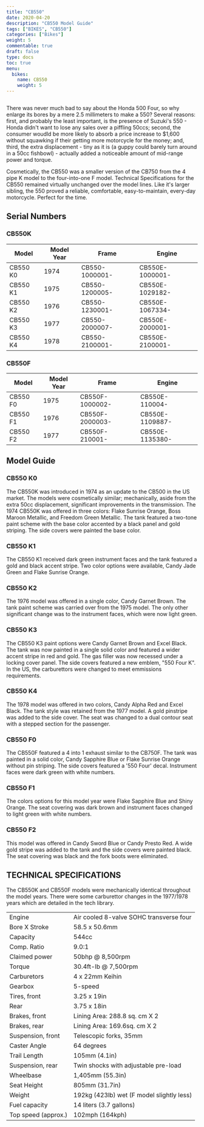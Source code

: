```yaml
---
title: "CB550"
date: 2020-04-20
description: "CB550 Model Guide"
tags: ["BIKES", "CB550"]
categories: ["Bikes"]
weight: 5
commentable: true
draft: false
type: docs
toc: true
menu:
  bikes:
    name: CB550
    weight: 5
---
```


<image of a cb550>

There was never much bad to say about the Honda 500 Four, so why enlarge its bores by a mere 2.5 millimeters to make a 550?  Several reasons: first, and probably the least important, is the presence of Suzuki's 550 - Honda didn't want to lose any sales over a piffling 50ccs; second, the consumer woudld be more likely to absorb a price increase to $1,600 without squawking if their getting more motorcycle for the money; and, third, the extra displacement - tiny as it is (a guppy could barely turn around in a 50cc fishbowl) - actually added a noticeable amount of mid-range power and torque.

Cosmetically, the CB550 was a smaller version of the CB750 from the 4 pipe K model to the four-into-one F model.  Technical Specifications for the CB550 remained virtually unchanged over the model lines. Like it's larger sibling, the 550 proved a reliable, comfortable, easy-to-maintain, every-day motorcycle.  Perfect for the time.

## Serial Numbers

### CB550K

|  Model   | Model Year | Frame | Engine |
|----------|------------|-------|--------|
| CB550 K0 | 1974 | CB550-1000001- | CB550E-1000001- |
| CB550 K1 | 1975 | CB550-1200005- | CB550E-1029182- |
| CB550 K2 | 1976 | CB550-1230001- | CB550E-1067334- |
| CB550 K3 | 1977 | CB550-2000007- | CB550E-2000001- |
| CB550 K4 | 1978 | CB550-2100001- | CB550E-2100001- |

### CB550F

|  Model   | Model Year | Frame | Engine |
|----------|------------|-------|--------|
| CB550 F0 | 1975 | CB550F-1000002- | CB550E-110004- |
| CB550 F1 | 1976 | CB550F-2000003- | CB550E-1109887- |
| CB550 F2 | 1977 | CB550F-210001- | CB550E-1135380- |

## Model Guide

### CB550 K0

The CB550K was introduced in 1974 as an update to the CB500 in the US market.  The models were cosmetically similar; mechanically, aside from the extra 50cc displacement, significant improvements in the transmission. The 1974 CB550K was offered in three colors: Flake Sunrise Orange, Boss Maroon Metallic, and Freedom Green Metallic.  The tank featured a two-tone paint scheme with the base color accented by a black panel and gold striping.  The side covers were painted the base color.

### CB550 K1
The CB550 K1 received dark green instrument faces and the tank featured a gold and black accent stripe.  Two color options were available, Candy Jade Green and Flake Sunrise Orange.

### CB550 K2
The 1976 model was offered in a single color, Candy Garnet Brown.  The tank paint scheme was carried over from the 1975 model.  The only other significant change was to the instrument faces, which were now light green.

### CB550 K3
The CB550 K3 paint options were Candy Garnet Brown and Excel Black.  The tank was now painted in a single solid color and featured a wider accent stripe in red and gold.  The gas filler was now recessed under a locking cover panel.  The side covers featured a new emblem, "550 Four K".  In the US, the carburettors were changed to meet emmissions requirements.

### CB550 K4
The 1978 model was offered in two colors, Candy Alpha Red and Excel Black.  The tank style was retained from the 1977 model.  A gold pinstripe was added to the side cover.  The seat was changed to a dual contour seat with a stepped section for the passenger.

### CB550 F0
The CB550F featured a 4 into 1 exhaust similar to the CB750F.  The tank was painted in a solid color, Candy Sapphire Blue or Flake Sunrise Orange without pin striping.  The side covers featured a '550 Four' decal.  Instrument faces were dark green with white numbers.

### CB550 F1
The colors options for this model year were Flake Sapphire Blue and Shiny Orange.  The seat covering was dark brown and instrument faces changed to light green with white numbers.

### CB550 F2
This model was offered in Candy Sword Blue or Candy Presto Red.  A wide gold stripe was added to the tank and the side covers were painted black.  The seat covering was black and the fork boots were eliminated.

## TECHNICAL SPECIFICATIONS

The CB550K and CB550F models were mechanically identical throughout the model years.  There were some carburettor changes in the 1977/1978 years which are detailed in the tech library.

| | |
|-|-|
| Engine | Air cooled 8-valve SOHC transverse four |
| Bore X Stroke | 58.5 x 50.6mm |
| Capacity | 544cc |
| Comp. Ratio | 9.0:1 |
| Claimed power | 50bhp @ 8,500rpm |
| Torque | 30.4ft-lb @ 7,500rpm |
| Carburetors | 4 x 22mm Keihin |
| Gearbox | 5-speed |
| Tires, front | 3.25 x 19in |
| Rear | 3.75 x 18in |
| Brakes, front | Lining Area: 288.8 sq. cm X 2 |
| Brakes, rear | Lining Area: 169.6sq. cm X 2 |
| Suspension, front | Telescopic forks, 35mm |
| Caster Angle | 64 degrees |
| Trail Length | 105mm (4.1in) |
| Suspension, rear | Twin shocks with adjustable pre-load |
| Wheelbase | 1,405mm (55.3in) |
| Seat Height | 805mm (31.7in) |
| Weight | 192kg (423lb) wet (F model slightly less) |
| Fuel capacity | 14 liters (3.7 gallons)
| Top speed (approx.) | 102mph (164kph) |
